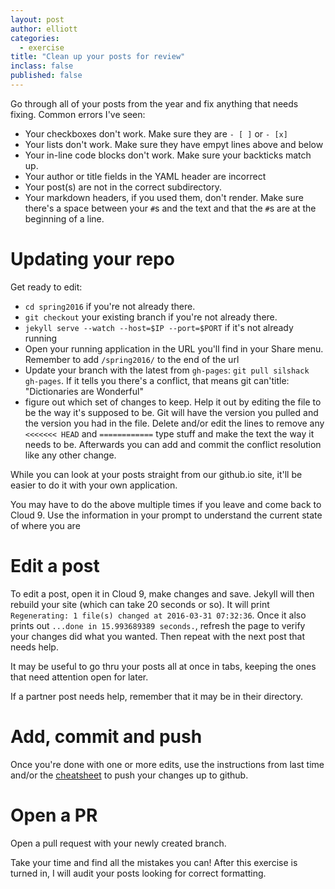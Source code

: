 ```yaml
---
layout: post
author: elliott
categories:
  - exercise
title: "Clean up your posts for review"
inclass: false
published: false
---
```


Go through all of your posts from the year and fix anything that needs fixing.  Common errors I've seen:

- Your checkboxes don't work.  Make sure they are `- [ ]` or `- [x]`
- Your lists don't work.  Make sure they have empyt lines above and below
- Your in-line code blocks don't work.  Make sure your backticks match up.
- Your author or title fields in the YAML header are incorrect
- Your post(s) are not in the correct subdirectory.
- Your markdown headers, if you used them, don't render.  Make sure there's a space between your `#`s and the text and 
that the `#`s are at the beginning of a line.


# Updating your repo

Get ready to edit:

* `cd spring2016` if you're not already there.
* `git checkout` your existing branch if you're not already there.
* `jekyll serve --watch --host=$IP --port=$PORT` if it's not already running
* Open your running application in the URL you'll find in your Share menu.  Remember to add `/spring2016/` to the end of the url
* Update your branch with the latest from `gh-pages`: `git pull silshack gh-pages`.  If it tells you there's a conflict, that means git can'title: "Dictionaries are Wonderful"
* figure out which set of changes to keep.  Help it out by editing
the file to be the way it's supposed to be.  Git will have the version you pulled and the version you had in the file.  Delete 
and/or edit the lines to remove any `<<<<<<< HEAD` and `============` type stuff and make the text the way it needs to be. Afterwards
you can add and commit the conflict resolution like any other change.

While you can look at your posts straight from our github.io site, it'll be easier to do it with your own application.

You may have to do the above multiple times if you leave and come back to Cloud 9.  Use the information in your prompt to understand
the current state of where you are

# Edit a post

To edit a post, open it in Cloud 9, make changes and save.  Jekyll will then rebuild your site (which can take 20 seconds or so).
It will print `Regenerating: 1 file(s) changed at 2016-03-31 07:32:36`.  Once it also prints out `...done in 15.993689389 seconds.`, 
refresh the page to verify your changes did what you wanted.  Then repeat with the next post that needs help.

It may be useful to go thru your posts all at once in tabs, keeping the ones that need attention open for later.

If a partner post needs help, remember that it may be in their directory.

# Add, commit and push

Once you're done with one or more edits, use the instructions from last time and/or the [cheatsheet]({{site.baseurl}}/how-to/gitcheatsheet.md)
to push your changes up to github.

# Open a PR

Open a pull request with your newly created branch.

Take your time and find all the mistakes you can!  After this exercise is turned in, I will audit your posts looking for correct 
formatting.
